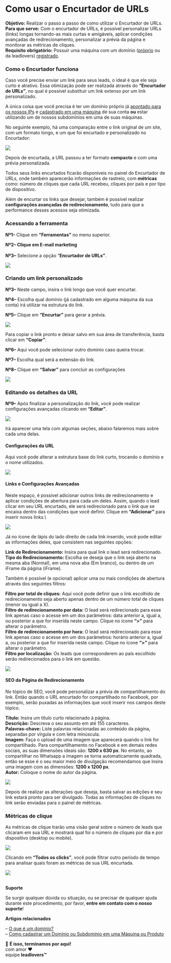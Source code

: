 # Como usar o Encurtador de URLs

**Objetivo:** Realizar o passo a passo de como utilizar o Encurtador de URLs.\
**Para que serve:** Com o encurtador de URLs, é possível personalizar URLs (links) longas tornando-as mais curtas e amigáveis, aplicar condições avançadas de redirecionamento, personalizar a prévia da página e monitorar as métricas de cliques.\
**Requisito obrigatório:** Possuir uma máquina com um domínio ([próprio](https://suporte.love/o-que-e-um-dominio/) ou da leadlovers) [registrado](https://suporte.love/como-cadastrar-dominio-maquina/).

### **Como o Encurtador funciona** <a href="#h_01fyf2hc23g0yefj94d3qa621t" id="h_01fyf2hc23g0yefj94d3qa621t"></a>

Caso você precise enviar um link para seus leads, o ideal é que ele seja curto e atrativo. Essa otimização pode ser realizada através do **“Encurtador de URLs”**, no qual é possível substituir um link extenso por um link personalizado.&#x20;

A única coisa que você precisa é ter um domínio próprio já [apontado para os nossos IPs](https://suporte.love/dominios/) e [cadastrado em uma máquina](https://suporte.love/como-cadastrar-dominio-maquina/) de sua conta **ou** estar utilizando um de nossos subdomínios em uma de suas máquinas.

No seguinte exemplo, há uma comparação entre o link original de um site, com um formato longo, e um que foi encurtado e personalizado no Encurtador:

[![](https://legado.leadlovers.site/wp-content/uploads/2022/03/01previa-encurtador.jpg)](https://legado.leadlovers.site/wp-content/uploads/2022/03/01previa-encurtador.jpg)

Depois de encurtada, a URL passou a ter formato **compacto** e com uma prévia personalizada.

Todos seus links encurtados ficarão disponíveis no painel do Encurtador de URLs, onde também aparecerão informações de rastreio, com **métricas** como: número de cliques que cada URL recebeu, cliques por país e por tipo de dispositivo.

Além de encurtar os links que desejar, também é possível realizar **configurações avançadas de redirecionamento**, tudo para que a performance desses acessos seja otimizada.

### **Acessando a ferramenta** <a href="#h_01fyf2hggwrqmht7p9ykwsc3x4" id="h_01fyf2hggwrqmht7p9ykwsc3x4"></a>

**Nº1–** Clique em **“Ferramentas”** no menu superior.

**Nº2– Clique em E-mail marketing**\
\
**Nº3–** Selecione a opção “**Encurtador de URLs”**.

![](https://suporte.love/wp-content/uploads/2022/03/2023-05-04\_17-21-39.jpg)

### **Criando um link personalizado** <a href="#h_01fyf2hn71sqzscdqcgwq4nvmk" id="h_01fyf2hn71sqzscdqcgwq4nvmk"></a>

**Nº3–** Neste campo, insira o link longo que você quer encurtar.

**Nº4–** Escolha qual domínio (já cadastrado em alguma máquina da sua conta) irá utilizar na estrutura do link.

**Nº5–**  Clique em **“Encurtar”** para gerar a prévia.

[![](https://legado.leadlovers.site/wp-content/uploads/2022/03/enc002.png)](https://legado.leadlovers.site/wp-content/uploads/2022/03/enc002.png)

Para copiar o link pronto e deixar salvo em sua área de transferência, basta clicar em **“Copiar”**.

**Nº6–** Aqui você pode selecionar outro domínio caso queira trocar.

**Nº7–** Escolha qual será a extensão do link.

**Nº8–** Clique em **“Salvar”** para concluir as configurações

[![](https://legado.leadlovers.site/wp-content/uploads/2022/03/enc003.png)](https://legado.leadlovers.site/wp-content/uploads/2022/03/enc003.png)

### **Editando os detalhes da URL** <a href="#h_01fyf2htrbwhpqn9edcxydvc6r" id="h_01fyf2htrbwhpqn9edcxydvc6r"></a>

**Nº9–** Após finalizar a personalização do link, você pode realizar configurações avançadas clicando em **“Editar”**.

[![](https://legado.leadlovers.site/wp-content/uploads/2022/03/enc004.png)](https://legado.leadlovers.site/wp-content/uploads/2022/03/enc004.png)

Irá aparecer uma tela com algumas seções, abaixo falaremos mais sobre cada uma delas.

#### **Configurações da URL**

Aqui você pode alterar a estrutura base do link curto, trocando o domínio e o nome utilizados.

[![](https://legado.leadlovers.site/wp-content/uploads/2022/03/enc005.png)](https://legado.leadlovers.site/wp-content/uploads/2022/03/enc005.png)

#### **Links e Configurações Avançadas**

Neste espaço, é possível adicionar outros links de redirecionamento e aplicar condições de abertura para cada um deles. Assim, quando o lead clicar em seu URL encurtado, ele será redirecionado para o link que se encaixa dentro das condições que você definir. Clique em **“Adicionar”** para inserir novos links.\


[![](https://legado.leadlovers.site/wp-content/uploads/2022/03/enc006.png)](https://legado.leadlovers.site/wp-content/uploads/2022/03/enc006.png)

Já no ícone de lápis do lado direito de cada link inserido, você pode editar as informações deles, que consistem nas seguintes opções:

**Link de Redirecionamento:** Insira para qual link o lead será redirecionado.\
**Tipo do Redirecionamento:** Escolha se deseja que o link seja aberto na mesma aba (Normal), em uma nova aba (Em branco), ou dentro de um iFrame da página (iFrame).

Também é possível (e opcional) aplicar uma ou mais condições de abertura através dos seguintes filtros:&#x20;

**Filtro por total de cliques:** Aqui você pode definir que o link escolhido de redirecionamento seja aberto apenas dentro de um número total de cliques (menor ou igual a X).\
**Filtro de redirecionamento por data:** O lead será redirecionado para esse link apenas caso o acesse em um dos parâmetros: data anterior a, igual a, ou posterior a que for inserida neste campo. Clique no ícone **“>”** para alterar o parâmetro.\
**Filtro de redirecionamento por hora:** O lead será redirecionado para esse link apenas caso o acesse em um dos parâmetros: horário anterior a, igual a, ou posterior a que for inserida neste campo. Clique no ícone **“>”** para alterar o parâmetro.\
**Filtro por localização:** Os leads que corresponderem ao país escolhido serão redirecionados para o link em questão.

[![](https://legado.leadlovers.site/wp-content/uploads/2022/03/enc007.png)](https://legado.leadlovers.site/wp-content/uploads/2022/03/enc007.png)

#### **SEO da Página de Redirecionamento**

No tópico de SEO, você pode personalizar a prévia de compartilhamento do link. Então quando o URL encurtado for compartilhado no Facebook, por exemplo, serão puxadas as informações que você inserir nos campos deste tópico.

**Título:** Insira um título curto relacionado à página.\
**Descrição:** Descreva o seu assunto em até 155 caracteres.\
**Palavras-chave:** Liste palavras relacionadas ao conteúdo da página, separadas por vírgula e com letra minúscula.\
**Imagem:** Faça o upload de uma imagem que aparecerá quando o link for compartilhado. Para compartilhamento no Facebook e em demais redes sociais, as suas dimensões ideais são: **1200 x 630 px**. No entanto, ao compartilhar no Whatsapp a imagem se torna automaticamente quadrada, então se esse é o seu maior meio de divulgação recomendamos que insira uma imagem com as dimensões: **1200 x 1200 px**.\
**Autor:** Coloque o nome do autor da página.

[![](https://legado.leadlovers.site/wp-content/uploads/2022/03/enc008.png)](https://legado.leadlovers.site/wp-content/uploads/2022/03/enc008.png)

Depois de realizar as alterações que deseja, basta salvar as edições e seu link estará pronto para ser divulgado. Todas as informações de cliques no link serão enviadas para o painel de métricas.

### **Métricas de clique** <a href="#h_01fyf2j08j6k5cvnkmqy2b72xz" id="h_01fyf2j08j6k5cvnkmqy2b72xz"></a>

As métricas de clique trarão uma visão geral sobre o número de leads que clicaram em sua URL e mostrará qual foi o número de cliques por dia e por dispositivo (desktop ou mobile).&#x20;

[![](https://legado.leadlovers.site/wp-content/uploads/2022/03/enc009.png)](https://legado.leadlovers.site/wp-content/uploads/2022/03/enc009.png)

Clicando em **“Todos os clicks”**, você pode filtrar outro período de tempo para analisar quais foram as métricas de sua URL encurtada.

[![](https://legado.leadlovers.site/wp-content/uploads/2022/03/enc010.png)](https://legado.leadlovers.site/wp-content/uploads/2022/03/enc010.png)

\
**Suporte**

Se surgir qualquer dúvida ou situação, ou se precisar de qualquer ajuda durante este procedimento, por favor, **entre em contato com o nosso suporte**!

**Artigos relacionados**

– [O que é um domínio?](https://suporte.love/o-que-e-um-dominio/)\
– [Como cadastrar um Domínio ou Subdomínio em uma Máquina ou Produto](https://suporte.love/como-cadastrar-dominio-maquina/)

🏁 **É isso, terminamos por aqui!**\
com amor ❤\
equipe **leadlovers™**
